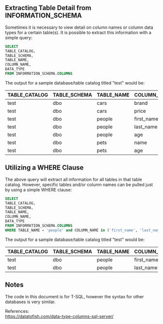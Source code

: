 ## Extracting Table Detail from INFORMATION_SCHEMA

Sometimes it is necessary to view detail on column names or column data types for a certain table(s). It is possible to extract this information with a simple query:

```sql
SELECT 
TABLE_CATALOG,
TABLE_SCHEMA,
TABLE_NAME, 
COLUMN_NAME, 
DATA_TYPE 
FROM INFORMATION_SCHEMA.COLUMNS
```
The output for a sample database/table catalog titled "test" would be:

|   TABLE_CATALOG   | TABLE_SCHEMA | TABLE_NAME | COLUMN_NAME | DATA_TYPE |
| ----------------- | ------------ | ---------- | ----------- | --------- |
| test    | dbo    | cars      | brand      | nvarchar |
| test    | dbo    | cars      | price      | int      |
| test    | dbo    | people    | first_name | nvarchar |
| test    | dbo    | people    | last_name  | nvarchar |
| test    | dbo    | people    | age        | int      |
| test    | dbo    | pets      | name       | nvarchar |
| test    | dbo    | pets      | age        | int      |

## Utilizing a WHERE Clause

The above query will extract all information for all tables in that table catalog. However, specific tables and/or column names can be pulled just by using a simple WHERE clause:

```sql
SELECT 
TABLE_CATALOG,
TABLE_SCHEMA,
TABLE_NAME, 
COLUMN_NAME, 
DATA_TYPE 
FROM INFORMATION_SCHEMA.COLUMNS
WHERE TABLE_NAME = 'people' and COLUMN_NAME in ('first_name', 'last_name')
```
The output for a sample database/table catalog titled "test" would be:

|   TABLE_CATALOG   | TABLE_SCHEMA | TABLE_NAME | COLUMN_NAME | DATA_TYPE |
| ----------------- | ------------ | ---------- | ----------- | --------- |
| test    | dbo    | people    | first_name | nvarchar |
| test    | dbo    | people    | last_name  | nvarchar |

## Notes

The code in this document is for T-SQL, however the syntax for other databases is very similar.

References:
<br>https://datatofish.com/data-type-columns-sql-server/
